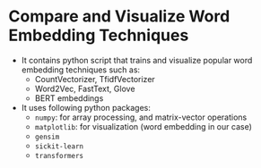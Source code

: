 # Compare and Visualize Word Embedding Techniques  
- It contains python script that trains and visualize popular word embedding techniques such as:
    - CountVectorizer, TfidfVectorizer
    - Word2Vec, FastText, Glove
    - BERT embeddings
- It uses following python packages:
    - `numpy`: for array processing, and matrix-vector operations
    -  `matplotlib`: for visualization (word embedding in our case)
    - `gensim`
    - `sickit-learn`
    - `transformers`